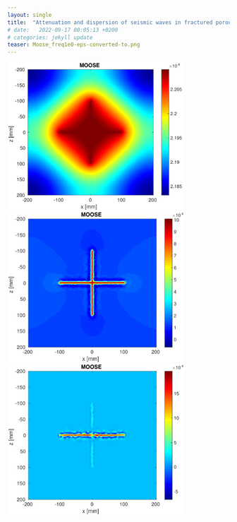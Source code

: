 ```yaml
---
layout: single
title:  "Attenuation and dispersion of seismic waves in fractured porous media"
# date:   2022-09-17 00:05:13 +0200
# categories: jekyll update
teaser: Moose_freq1e0-eps-converted-to.png
---
```


<img src="/assets/images/05attenuation-seismic-waves/Moose_freq1e-4-eps-converted-to.png" alt="mesh_front" width="400"/>
<img src="/assets/images/05attenuation-seismic-waves/Moose_freq1e0-eps-converted-to.png" alt="mesh_front" width="400"/>
<img src="/assets/images/05attenuation-seismic-waves/Moose_freq1e4-eps-converted-to.png" alt="mesh_front" width="400"/>
